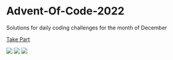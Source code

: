 # Advent-Of-Code-2022

Solutions for daily coding challenges for the month of December

[Take Part](https://adventofcode.com/2022)

![](https://img.shields.io/badge/day%20📅-15-blue)
![](https://img.shields.io/badge/stars%20⭐-29-yellow)
![](https://img.shields.io/badge/days%20completed-14-red)
